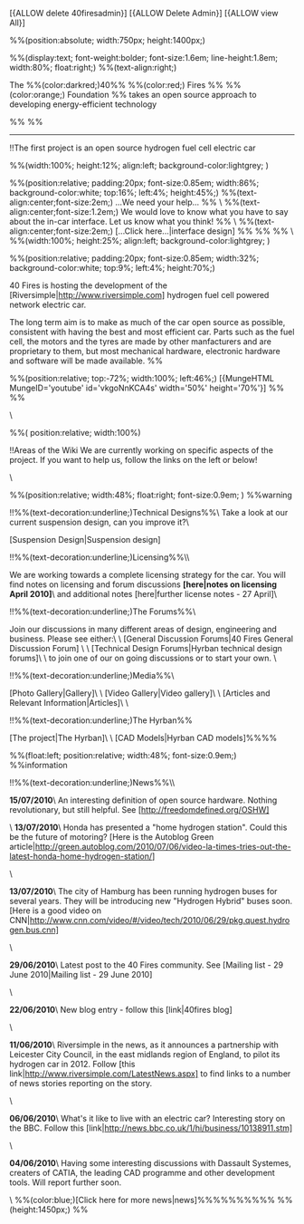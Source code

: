 [{ALLOW delete 40firesadmin}]
[{ALLOW Delete Admin}]
[{ALLOW view All}]


%%(position:absolute; width:750px; height:1400px;)


%%(display:text;  font-weight:bolder; font-size:1.6em; line-height:1.8em; width:80%; float:right;)
%%(text-align:right;)

The %%(color:darkred;)40%% %%(color:red;) Fires %% %%(color:orange;) Foundation %% takes an open source approach to developing energy-efficient technology

%%
%%


----


!!The first project is an open source hydrogen fuel cell electric car

%%(width:100%; height:12%; align:left; background-color:lightgrey; )

%%(position:relative; padding:20px; font-size:0.85em; width:86%; background-color:white;  top:16%; left:4%; height:45%;)
%%(text-align:center;font-size:2em;)
...We need your help...
%%
\\
%%(text-align:center;font-size:1.2em;)
We would love to know what you have to say about the in-car interface. Let us know what you think!
%%
\\
%%(text-align:center;font-size:2em;)
[...Click here...|interface design]
%%
%% 
%%
\\
%%(width:100%; height:25%; align:left; background-color:lightgrey; )

%%(position:relative; padding:20px; font-size:0.85em; width:32%; background-color:white;  top:9%; left:4%; height:70%;)

40 Fires is hosting the development of the  [Riversimple|http://www.riversimple.com] hydrogen fuel cell powered network electric car.

The long term aim is to make as much of the car open source as possible, consistent with having the best and most efficient car. Parts such as the fuel cell, the motors and the tyres are made by other manfacturers and are proprietary to them, but most mechanical hardware, electronic hardware and software will be made available.
%% 


%%(position:relative; top:-72%; width:100%; left:46%;)
[{MungeHTML MungeID='youtube' id='vkgoNnKCA4s' width='50%' height='70%'}]
%%
%%

\\

%%( position:relative; width:100%)

!!Areas of the Wiki
We are currently working on specific aspects of the project. If you want to help us, follow the links on the left or below!


\\

%%(position:relative; width:48%; float:right; font-size:0.9em; )
%%warning

!!%%(text-decoration:underline;)Technical Designs%%\\
Take a look at our current suspension design, can you improve it?\\

[Suspension Design|Suspension design]

!!%%(text-decoration:underline;)Licensing%%\\\

We are working towards a complete licensing strategy for the car. You will find notes on licensing and forum discussions __[here|notes on licensing April 2010]__\\
and additional notes [here|further license notes - 27 April]\\

!!%%(text-decoration:underline;)The Forums%%\\

Join our discussions in many different areas of design, engineering and business.
Please see either:\\
\\
[General Discussion Forums|40 Fires General Discussion Forum] \\
\\
[Technical Design Forums|Hyrban technical design forums]\\
\\
to join one of our on going discussions or to start your own.
\\

!!%%(text-decoration:underline;)Media%%\\

[Photo Gallery|Gallery]\\
\\
[Video Gallery|Video gallery]\\
\\
[Articles and Relevant Information|Articles]\\
\\

!!%%(text-decoration:underline;)The Hyrban%%

[The project|The Hyrban]\\
\\
[CAD Models|Hyrban CAD models]%%%%

%%(float:left; position:relative; width:48%; font-size:0.9em;)
%%information

!!%%(text-decoration:underline;)News%%\\\

__15/07/2010__\\
An interesting definition of open source hardware. Nothing revolutionary, but still helpful. See  [http://freedomdefined.org/OSHW]

\\
__13/07/2010__\\
Honda has presented a "home hydrogen station". Could this be the future of motoring? [Here is the Autoblog Green article|http://green.autoblog.com/2010/07/06/video-la-times-tries-out-the-latest-honda-home-hydrogen-station/]

\\

__13/07/2010__\\
The city of Hamburg has been running hydrogen buses for several years. They will be introducing new "Hydrogen Hybrid" buses soon. [Here is a good video on CNN|http://www.cnn.com/video/#/video/tech/2010/06/29/pkg.quest.hydrogen.bus.cnn]

\\

__29/06/2010__\\
Latest post to the 40 Fires community. See [Mailing list - 29 June 2010|Mailing list - 29 June 2010]

\\

__22/06/2010__\\
New blog entry - follow this [link|40fires blog]

\\

__11/06/2010__\\
Riversimple in the news, as it announces a partnership with Leicester City Council, in the east midlands region of England, to pilot its hydrogen car in 2012. Follow [this link|http://www.riversimple.com/LatestNews.aspx] to find links to a number of news stories reporting on the story. 

\\

__06/06/2010__\\
What's it like to live with an electric car? Interesting story on the BBC. Follow this [link|http://news.bbc.co.uk/1/hi/business/10138911.stm]

\\

__04/06/2010__\\
Having some interesting discussions with Dassault Systemes, creaters of CATIA, the leading CAD programme and other development tools. Will report further soon.    

\\
%%(color:blue;)[Click here for more news|news]%%%%%%%%%%
%%(height:1450px;)
%%
